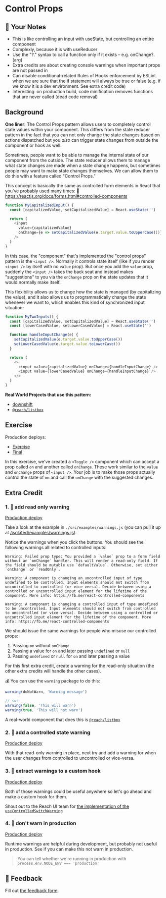 # Control Props

## 📝 Your Notes

- This is like controlling an input with useState, but controlling an entire
  component
- Complexly, because it is with useReducer
- Use the "?." syntax to call a function only if it exists – e.g.
  onChange?.(arg)
- Extra credits are about creating console warnings when important props are not
  passed in
- Can disable conditional-related Rules of Hooks enforcement by ESLint when we
  are sure that the if statement will always be true or false (e.g. if we know
  it is a dev environment. See extra credit code)
- Interesting: on production build, code minification removes functions that are
  never called (dead code removal)

## Background

**One liner:** The Control Props pattern allows users to completely control
state values within your component. This differs from the state reducer pattern
in the fact that you can not only change the state changes based on actions
dispatched but you _also_ can trigger state changes from outside the component
or hook as well.

Sometimes, people want to be able to manage the internal state of our component
from the outside. The state reducer allows them to manage what state changes are
made when a state change happens, but sometimes people may want to make state
changes themselves. We can allow them to do this with a feature called "Control
Props."

This concept is basically the same as controlled form elements in React that
you've probably used many times: 📜
https://reactjs.org/docs/forms.html#controlled-components

```javascript
function MyCapitalizedInput() {
  const [capitalizedValue, setCapitalizedValue] = React.useState('')

  return (
    <input
      value={capitalizedValue}
      onChange={e => setCapitalizedValue(e.target.value.toUpperCase())}
    />
  )
}
```

In this case, the "component" that's implemented the "control props" pattern is
the `<input />`. Normally it controls state itself (like if you render
`<input />` by itself with no `value` prop). But once you add the `value` prop,
suddenly the `<input />` takes the back seat and instead makes "suggestions" to
you via the `onChange` prop on the state updates that it would normally make
itself.

This flexibility allows us to change how the state is managed (by capitalizing
the value), and it also allows us to programmatically change the state whenever
we want to, which enables this kind of synchronized input situation:

```javascript
function MyTwoInputs() {
  const [capitalizedValue, setCapitalizedValue] = React.useState('')
  const [lowerCasedValue, setLowerCasedValue] = React.useState('')

  function handleInputChange(e) {
    setCapitalizedValue(e.target.value.toUpperCase())
    setLowerCasedValue(e.target.value.toLowerCase())
  }

  return (
    <>
      <input value={capitalizedValue} onChange={handleInputChange} />
      <input value={lowerCasedValue} onChange={handleInputChange} />
    </>
  )
}
```

**Real World Projects that use this pattern:**

- [downshift](https://github.com/downshift-js/downshift)
- [`@reach/listbox`](https://reacttraining.com/reach-ui/listbox)

## Exercise

Production deploys:

- [Exercise](http://advanced-react-patterns.netlify.app/isolated/exercise/06.js)
- [Final](http://advanced-react-patterns.netlify.app/isolated/final/06.js)

In this exercise, we've created a `<Toggle />` component which can accept a prop
called `on` and another called `onChange`. These work similar to the `value` and
`onChange` props of `<input />`. Your job is to make those props actually
control the state of `on` and call the `onChange` with the suggested changes.

## Extra Credit

### 1. 💯 add read only warning

[Production deploy](http://advanced-react-patterns.netlify.app/isolated/final/06.extra-1.js)

Take a look at the example in `./src/examples/warnings.js` (you can pull it up
at
[/isolated/examples/warnings.js](http://localhost:3000/isolated/examples/warnings.js)).

Notice the warnings when you click the buttons. You should see the following
warnings all related to controlled inputs:

```
Warning: Failed prop type: You provided a `value` prop to a form field without an `onChange` handler. This will render a read-only field. If the field should be mutable use `defaultValue`. Otherwise, set either `onChange` or `readOnly`.
```

```
Warning: A component is changing an uncontrolled input of type undefined to be controlled. Input elements should not switch from uncontrolled to controlled (or vice versa). Decide between using a controlled or uncontrolled input element for the lifetime of the component. More info: https://fb.me/react-controlled-components
```

```
Warning: A component is changing a controlled input of type undefined to be uncontrolled. Input elements should not switch from controlled to uncontrolled (or vice versa). Decide between using a controlled or uncontrolled input element for the lifetime of the component. More info: https://fb.me/react-controlled-components
```

We should issue the same warnings for people who misuse our controlled props:

1. Passing `on` without `onChange`
2. Passing a value for `on` and later passing `undefined` or `null`
3. Passing `undefined` or `null` for `on` and later passing a value

For this first extra credit, create a warning for the read-only situation (the
other extra credits will handle the other cases).

💰 You can use the `warning` package to do this:

```javascript
warning(doNotWarn, 'Warning message')

// so:
warning(false, 'This will warn')
warning(true, 'This will not warn')
```

A real-world component that does this is
[`@reach/listbox`](https://reacttraining.com/reach-ui/listbox/)

### 2. 💯 add a controlled state warning

[Production deploy](http://advanced-react-patterns.netlify.app/isolated/final/06.extra-2.js)

With that read-only warning in place, next try and add a warning for when the
user changes from controlled to uncontrolled or vice-versa.

### 3. 💯 extract warnings to a custom hook

[Production deploy](http://advanced-react-patterns.netlify.app/isolated/final/06.extra-3.js)

Both of those warnings could be useful anywhere so let's go ahead and make a
custom hook for them.

Shout out to the Reach UI team for
[the implementation of the `useControlledSwitchWarning`](https://github.com/reach/reach-ui/blob/a376daec462ccb53d33f4471306dff35383a03a5/packages/utils/src/index.tsx#L407-L443)

### 4. 💯 don't warn in production

[Production deploy](http://advanced-react-patterns.netlify.app/isolated/final/06.extra-4.js)

Runtime warnings are helpful during development, but probably not useful in
production. See if you can make this not warn in production.

> You can tell whether we're running in production with
> `process.env.NODE_ENV === 'production'`

## 🦉 Feedback

Fill out
[the feedback form](https://ws.kcd.im/?ws=Advanced%20React%20Patterns%20%F0%9F%A4%AF&e=06%3A%20Control%20Props&em=alexblyth%40pm.me).
